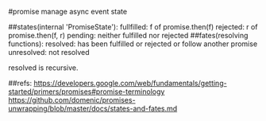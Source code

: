 #promise
manage async event state

##states(internal 'PromiseState'):
fullfilled: f of promise.then(f)
rejected: r of promise.then(f, r)
pending: neither fulfilled nor rejected
##fates(resolving functions):
resolved: has been fulfilled or rejected or follow another promise
unresolved: not resolved

resolved is recursive.

##refs:
  https://developers.google.com/web/fundamentals/getting-started/primers/promises#promise-terminology
  https://github.com/domenic/promises-unwrapping/blob/master/docs/states-and-fates.md

